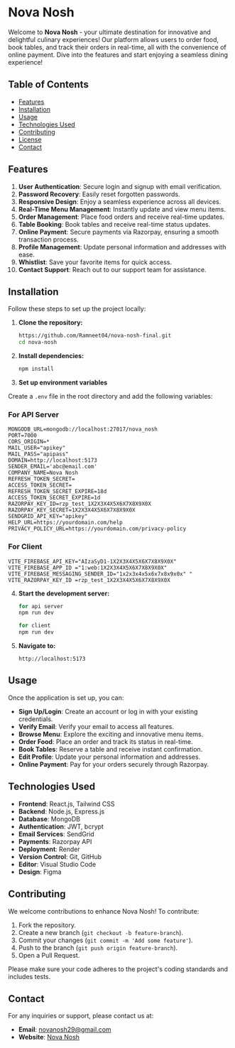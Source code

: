 # Nova Nosh

Welcome to **Nova Nosh** - your ultimate destination for innovative and delightful culinary experiences! Our platform allows users to order food, book tables, and track their orders in real-time, all with the convenience of online payment. Dive into the features and start enjoying a seamless dining experience!

## Table of Contents

- [Features](#features)
- [Installation](#installation)
- [Usage](#usage)
- [Technologies Used](#technologies-used)
- [Contributing](#contributing)
- [License](#license)
- [Contact](#contact)

## Features

1. **User Authentication**: Secure login and signup with email verification.
2. **Password Recovery**: Easily reset forgotten passwords.
3. **Responsive Design**: Enjoy a seamless experience across all devices.
4. **Real-Time Menu Management**: Instantly update and view menu items.
5. **Order Management**: Place food orders and receive real-time updates.
6. **Table Booking**: Book tables and receive real-time status updates.
7. **Online Payment**: Secure payments via Razorpay, ensuring a smooth transaction process.
8. **Profile Management**: Update personal information and addresses with ease.
9. **Whistlist**: Save your favorite items for quick access.
10. **Contact Support**: Reach out to our support team for assistance.

## Installation

Follow these steps to set up the project locally:

1. **Clone the repository:**
    ```bash
   https://github.com/Ramneet04/nova-nosh-final.git
    cd nova-nosh
    ```

2. **Install dependencies:**
    ```bash
    npm install
    ```

3. **Set up environment variables**

Create a `.env` file in the root directory and add the following variables:

### For API Server

```env
MONGODB_URL=mongodb://localhost:27017/nova_nosh
PORT=7000
CORS_ORIGIN=*
MAIL_USER="apikey"
MAIL_PASS="apipass"
DOMAIN=http://localhost:5173
SENDER_EMAIL='abc@email.com'
COMPANY_NAME=Nova Nosh
REFRESH_TOKEN_SECRET=
ACCESS_TOKEN_SECRET=
REFRESH_TOKEN_SECRET_EXPIRE=18d
ACCESS_TOKEN_SECRET_EXPIRE=1d
RAZORPAY_KEY_ID=rzp_test_1X2X3X4X5X6X7X8X9X0X
RAZORPAY_KEY_SECRET=1X2X3X4X5X6X7X8X9X0X
SENDGRID_API_KEY="apikey"
HELP_URL=https://yourdomain.com/help
PRIVACY_POLICY_URL=https://yourdomain.com/privacy-policy

```
### For Client

```env for client
VITE_FIREBASE_API_KEY="AIzaSyD1-1X2X3X4X5X6X7X8X9X0X"
VITE_FIREBASE_APP_ID ="1:web:1X2X3X4X5X6X7X8X9X0X"
VITE_FIREBASE_MESSAGING_SENDER_ID="1x2x3x4x5x6x7x8x9x0x" "
VITE_RAZORPAY_KEY_ID =rzp_test_1X2X3X4X5X6X7X8X9X0X
```

4. **Start the development server:**
    ```bash
    for api server
    npm run dev
    ```
    ```bash
    for client
    npm run dev
    ```


5. **Navigate to:**
    ```url
    http://localhost:5173
    ```

## Usage

Once the application is set up, you can:

- **Sign Up/Login**: Create an account or log in with your existing credentials.
- **Verify Email**: Verify your email to access all features.
- **Browse Menu**: Explore the exciting and innovative menu items.
- **Order Food**: Place an order and track its status in real-time.
- **Book Tables**: Reserve a table and receive instant confirmation.
- **Edit Profile**: Update your personal information and addresses.
- **Online Payment**: Pay for your orders securely through Razorpay.

## Technologies Used

- **Frontend**: React.js, Tailwind CSS
- **Backend**: Node.js, Express.js
- **Database**: MongoDB
- **Authentication**: JWT, bcrypt
- **Email Services**: SendGrid
- **Payments**: Razorpay API
- **Deployment**: Render
- **Version Control**: Git, GitHub
- **Editor**: Visual Studio Code
- **Design**: Figma


## Contributing

We welcome contributions to enhance Nova Nosh! To contribute:

1. Fork the repository.
2. Create a new branch (`git checkout -b feature-branch`).
3. Commit your changes (`git commit -m 'Add some feature'`).
4. Push to the branch (`git push origin feature-branch`).
5. Open a Pull Request.

Please make sure your code adheres to the project's coding standards and includes tests.



## Contact

For any inquiries or support, please contact us at:

- **Email**: novanosh29@gmail.com
- **Website**: [Nova Nosh](https://nova-nosh.onrender.com/)


